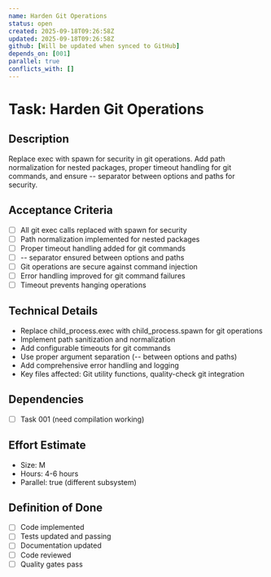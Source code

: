 ```yaml
---
name: Harden Git Operations
status: open
created: 2025-09-18T09:26:58Z
updated: 2025-09-18T09:26:58Z
github: [Will be updated when synced to GitHub]
depends_on: [001]
parallel: true
conflicts_with: []
---
```


# Task: Harden Git Operations

## Description

Replace exec with spawn for security in git operations. Add path normalization
for nested packages, proper timeout handling for git commands, and ensure --
separator between options and paths for security.

## Acceptance Criteria

- [ ] All git exec calls replaced with spawn for security
- [ ] Path normalization implemented for nested packages
- [ ] Proper timeout handling added for git commands
- [ ] -- separator ensured between options and paths
- [ ] Git operations are secure against command injection
- [ ] Error handling improved for git command failures
- [ ] Timeout prevents hanging operations

## Technical Details

- Replace child_process.exec with child_process.spawn for git operations
- Implement path sanitization and normalization
- Add configurable timeouts for git commands
- Use proper argument separation (-- between options and paths)
- Add comprehensive error handling and logging
- Key files affected: Git utility functions, quality-check git integration

## Dependencies

- [ ] Task 001 (need compilation working)

## Effort Estimate

- Size: M
- Hours: 4-6 hours
- Parallel: true (different subsystem)

## Definition of Done

- [ ] Code implemented
- [ ] Tests updated and passing
- [ ] Documentation updated
- [ ] Code reviewed
- [ ] Quality gates pass
